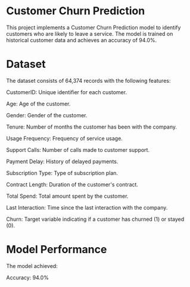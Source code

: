 # Customer Churn Prediction

This project implements a Customer Churn Prediction model to identify customers who are likely to leave a service. The model is trained on historical customer data and achieves an accuracy of 94.0%.

# Dataset
The dataset consists of 64,374 records with the following features:

CustomerID: Unique identifier for each customer.

Age: Age of the customer.

Gender: Gender of the customer.

Tenure: Number of months the customer has been with the company.

Usage Frequency: Frequency of service usage.

Support Calls: Number of calls made to customer support.

Payment Delay: History of delayed payments.

Subscription Type: Type of subscription plan.

Contract Length: Duration of the customer's contract.

Total Spend: Total amount spent by the customer.

Last Interaction: Time since the last interaction with the company.

Churn: Target variable indicating if a customer has churned (1) or stayed (0).

# Model Performance
The model achieved:

Accuracy: 94.0%
